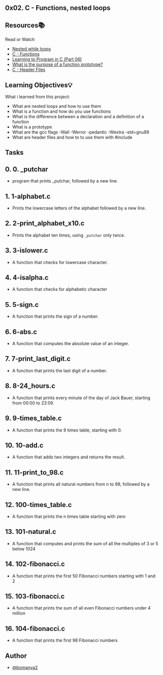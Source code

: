 
## 0x02. C - Functions, nested loops





## Resources📚
   Read or Watch

 - [Nested while loops](https://alx-intranet.hbtn.io/rltoken/_4aLZ5nW24njUT2VbSZdQQ)
 - [C - Functions](https://alx-intranet.hbtn.io/rltoken/Vg1zzzrxLhPh71405uggSg)
 - [Learning to Program in C (Part 06) ](https://alx-intranet.hbtn.io/rltoken/jveXtnJII2S0z7a06c7-JA)
 - [What is the purpose of a function prototype?](https://alx-intranet.hbtn.io/rltoken/XZ--UJZO76ZoUWNA9bTmbg)
 - [C - Header Files ](https://alx-intranet.hbtn.io/rltoken/AS8JW4ObD5gmyX2mgtqV0A)

## Learning Objectives💡

What i learned from this project:

- What are nested loops and how to use them
- What is a function and how do you use functions
- What is the difference between a declaration and a definition of a function
- What is a prototype
- What are the gcc flags -Wall -Werror -pedantic -Wextra -std=gnu89
- What are header files and how to to use them with #include

## Tasks

## 0. 0. _putchar
- program that prints _putchar, followed by a new line.
## 1. 1-alphabet.c
- Prints the lowercase letters of the alphabet followed by a new line.
## 2. 2-print_alphabet_x10.c
- Prints the alphabet ten times, using ``_putchar`` only twice.
## 3. 3-islower.c
- A function that checks for lowercase character.
## 4. 4-isalpha.c
- A function that checks for alphabetic character
## 5. 5-sign.c
- A function that prints the sign of a number.
## 6. 6-abs.c 
- A function that computes the absolute value of an integer.
## 7. 7-print_last_digit.c
- A function that prints the last digit of a number.
## 8. 8-24_hours.c
- A function that prints every minute of the day of Jack Bauer, starting from 00:00 to 23:59.
## 9. 9-times_table.c
- A function that prints the 9 times table, starting with 0.
## 10. 10-add.c
- A function that adds two integers and returns the result.
## 11. 11-print_to_98.c
- A function that prints all natural numbers from n to 98, followed by a new line.
## 12. 100-times_table.c
- A function that prints the n times table starting with zero
## 13. 101-natural.c
- A function that computes and prints the sum of all the multiples of 3 or 5 below 1024
## 14. 102-fibonacci.c
- A function that prints the first 50 Fibonacci numbers starting with 1 and 2
## 15. 103-fibonacci.c
- A function that prints the sum of all even Fibonacci numbers under 4 million
## 16. 104-fibonacci.c
- A function that prints the first 98 Fibonacci numbers

## Author
- [@bomanya2](https://www.github.com/bomanya2)














